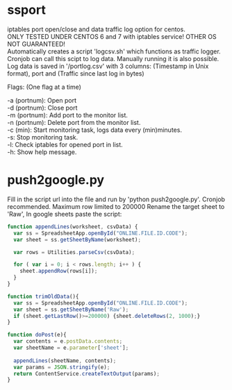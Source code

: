 # ssport
iptables port open/close and data traffic log option for centos.   
ONLY TESTED UNDER CENTOS 6 and 7 with iptables service! OTHER OS NOT GUARANTEED!  
Automatically creates a script 'logcsv.sh' which functions as traffic logger. Cronjob can call this scipt to log data. Manually running it is also possible.  
Log data is saved in '/portlog.csv' with 3 columns: (Timestamp in Unix format), port and (Traffic since last log in bytes)  

Flags: (One flag at a time)

-a (portnum): Open port  
-d (portnum): Close port  
-m (portnum): Add port to the monitor list.  
-n (portnum): Delete port from the monitor list.  
-c (min): Start monitoring task, logs data every (min)minutes.  
-s: Stop monitoring task.  
-l: Check iptables for opened port in list.  
-h: Show help message.

# push2google.py
Fill in the script url into the file and run by 'python push2google.py'. Cronjob recommended. Maximum row limited to 200000 
Rename the target sheet to 'Raw', In google sheets paste the script:
```JavaScript
function appendLines(worksheet, csvData) {
  var ss = SpreadsheetApp.openById("ONLINE.FILE.ID.CODE");
  var sheet = ss.getSheetByName(worksheet);

  var rows = Utilities.parseCsv(csvData);

  for ( var i = 0; i < rows.length; i++ ) {
    sheet.appendRow(rows[i]);
  }
}

function trimOldData(){
  var ss = SpreadsheetApp.openById("ONLINE.FILE.ID.CODE");
  var sheet = ss.getSheetByName('Raw');
  if (sheet.getLastRow()>=200000) {sheet.deleteRows(2, 1000);}
}

function doPost(e){
  var contents = e.postData.contents;
  var sheetName = e.parameter['sheet'];
  
  appendLines(sheetName, contents);
  var params = JSON.stringify(e);
  return ContentService.createTextOutput(params);
}
```
